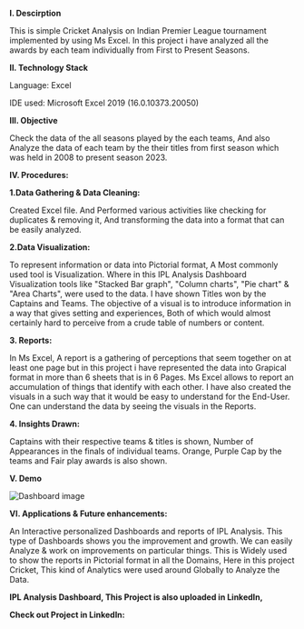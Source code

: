 
**I. Descirption**

This is simple Cricket Analysis on Indian Premier League tournament implemented by using Ms Excel. In this project i have analyzed all the awards by each team individually from First to Present Seasons.

**II. Technology Stack**

Language: Excel

IDE used: Microsoft Excel 2019 (16.0.10373.20050)

**III. Objective**

Check the data of the all seasons played by the each teams, And also Analyze the data of each 
team by the their titles from first season which was held in 2008 to present season 2023. 

**IV. Procedures:**

**1.Data Gathering & Data Cleaning:**

Created Excel file. And Performed various activities like checking for duplicates & removing it,
And transforming the data into a format that can be easily analyzed.


**2.Data Visualization:**

To represent information or data into Pictorial format, A Most commonly used tool is Visualization.
Where in this IPL Analysis Dashboard Visualization tools like "Stacked Bar graph", "Column charts", "Pie chart" & "Area Charts", were used to the data. 
I have shown Titles won by the Captains and Teams. The objective of a visual is to introduce information in a way that gives setting and experiences, 
Both of which would almost certainly hard to perceive from a crude table of numbers or content.

**3. Reports:**

In Ms Excel, A report is a gathering of perceptions that seem together on at least one page but in this project i have represented the data into Grapical format in more than 6 sheets that is in 6 Pages. Ms Excel allows to report an accumulation of things that identify with each other. 
I have also created the visuals in a such way that it would be easy to understand for the End-User. One can understand the data by seeing the visuals in the Reports. 

**4. Insights Drawn:**

Captains with their respective teams & titles is shown, Number of Appearances in the finals of individual teams. 
Orange, Purple Cap by the teams and Fair play awards is also shown.

**V. Demo**

![Dashboard image](https://github.com/imgopi41/IPL-Analysis-Excel/assets/99798157/279d3e86-43a1-4a6b-8757-1c0d43b47b70)

**VI. Applications & Future enhancements:**

An Interactive personalized Dashboards and reports of IPL Analysis. This type of Dashboards shows you the improvement and growth. We can 
easily Analyze & work on improvements on particular things. This is Widely used to show the reports in Pictorial format in all the 
Domains, Here in this project Cricket, This kind of Analytics were used around Globally to Analyze the Data.

**IPL Analysis Dashboard, This Project is also uploaded in LinkedIn,**

**Check out Project in LinkedIn:**


